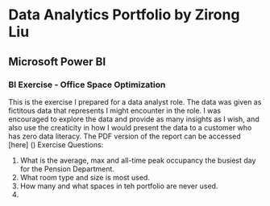 # Data Analytics Portfolio by Zirong Liu

## Microsoft Power BI
### BI Exercise - Office Space Optimization
This is the exercise I prepared for a data analyst role. The data was given as fictitous data that represents I might encounter in the role. I was encouraged to explore the data and provide as many insights as I wish, and also use the creaticity in how I would present the data to a customer who has zero data literacy. The PDF version of the report can be accessed [here] ()
Exercise Questions:
1. What is the average, max and all-time peak occupancy the busiest day for the Pension Department.
2. What room type and size is most used.
3. How many and what spaces in teh portfolio are never used. 
4.

<!---
zirongl/zirongl is a ✨ special ✨ repository because its `README.md` (this file) appears on your GitHub profile.
You can click the Preview link to take a look at your changes.
--->
